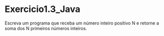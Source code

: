 # Exercicio1.3_Java
Escreva um programa que receba um número inteiro positivo N e retorne a soma dos N primeiros números inteiros.
